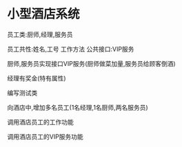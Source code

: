 # 小型酒店系统
员工类:厨师,经理,服务员  

员工共性:姓名,工号 工作方法 公共接口:VIP服务  

厨师,服务员实现接口VIP服务(厨师做菜加量,服务员给顾客倒酒)  

经理有奖金(特有属性)

编写测试类  

向酒店中,增加多名员工(1名经理,1名厨师,两名服务员)  

调用酒店员工的工作功能  

调用酒店员工的VIP服务功能
